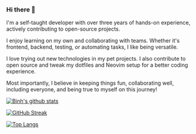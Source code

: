 ### Hi there 👋

I'm a self-taught developer with over three years of hands-on experience,
actively contributing to open-source projects.

I enjoy learning on my own and collaborating with teams. Whether it's frontend,
backend, testing, or automating tasks, I like being versatile.

I love trying out new technologies in my pet projects. I also contribute to
open source and tweak my dotfiles and Neovim setup for a better coding
experience.

Most importantly, I believe in keeping things fun, collaborating well,
including everyone, and being true to myself on this journey!

[![Binh's github stats](https://github-readme-stats.vercel.app/api?username=binhtran432k&theme=dracula&count_private=true&show_icons=true)]([https://github.com/binhtran432k](https://github-readme-stats.vercel.app/api?username=binhtran432k&theme=dracula&count_private=true&show_icons=true))

[![GitHub Streak](https://streak-stats.demolab.com/?user=binhtran432k&theme=dracula)](https://streak-stats.demolab.com/?user=binhtran432k&theme=dracula)

[![Top Langs](https://github-readme-stats.vercel.app/api/top-langs/?username=binhtran432k&theme=dracula&hide=html,css,nushell&size_weight=0.5&count_weight=0.5&langs_count=10&layout=compact)](https://github-readme-stats.vercel.app/api/top-langs/?username=binhtran432k&theme=dracula&hide=html,css,nushell&size_weight=0.5&count_weight=0.5&langs_count=10&layout=compact)

<!--
**binhtran432k/binhtran432k** is a ✨ _special_ ✨ repository because its `README.md` (this file) appears on your GitHub profile.

Here are some ideas to get you started:

- 🔭 I’m currently working on ...
- 🌱 I’m currently learning ...
- 👯 I’m looking to collaborate on ...
- 🤔 I’m looking for help with ...
- 💬 Ask me about ...
- 📫 How to reach me: ...
- 😄 Pronouns: ...
- ⚡ Fun fact: ...
-->
